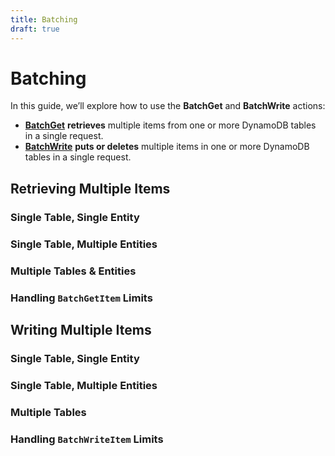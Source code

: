 ```yaml
---
title: Batching
draft: true
---
```


# Batching

In this guide, we’ll explore how to use the **BatchGet** and **BatchWrite** actions:

- [**BatchGet**](https://docs.aws.amazon.com/amazondynamodb/latest/APIReference/API_BatchGetItem.html) **retrieves** multiple items from one or more DynamoDB tables in a single request.
- [**BatchWrite**](https://docs.aws.amazon.com/amazondynamodb/latest/APIReference/API_BatchWriteItem.html) **puts or deletes** multiple items in one or more DynamoDB tables in a single request.

## Retrieving Multiple Items

### Single Table, Single Entity

### Single Table, Multiple Entities

### Multiple Tables & Entities

### Handling `BatchGetItem` Limits

## Writing Multiple Items

### Single Table, Single Entity

### Single Table, Multiple Entities

### Multiple Tables

### Handling `BatchWriteItem` Limits
